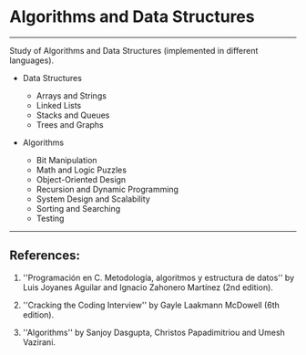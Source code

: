 # Algorithms and Data Structures 
***

Study of Algorithms and Data Structures (implemented in different languages).

- Data Structures
  - Arrays and Strings
  - Linked Lists
  - Stacks and Queues
  - Trees and Graphs

- Algorithms
  - Bit Manipulation
  - Math and Logic Puzzles
  - Object-Oriented Design
  - Recursion and Dynamic Programming
  - System Design and Scalability
  - Sorting and Searching
  - Testing

***
## References:

1. ''Programación en C. Metodología, algoritmos y estructura de datos'' by Luis Joyanes Aguilar and Ignacio Zahonero Martínez (2nd edition).

2. ''Cracking the Coding Interview'' by Gayle Laakmann McDowell (6th edition).

3. ''Algorithms'' by Sanjoy Dasgupta, Christos Papadimitriou and Umesh Vazirani.
